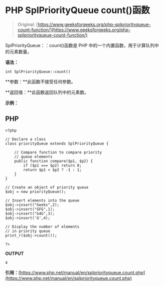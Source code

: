 # PHP SplPriorityQueue count()函数

> Original: [https://www.geeksforgeeks.org/php-splpriorityqueue-count-function/](https://www.geeksforgeeks.org/php-splpriorityqueue-count-function/)

SplPriorityQueue：：count()函数是 PHP 中的一个内置函数，用于计算队列中的元素数量。

**语法：**

```
int SplPriorityQueue::count()
```

**参数：**此函数不接受任何参数。

**返回值：**此函数返回队列中的元素数。

**示例：**

## PHP

```
<?php

// Declare a class
class priorityQueue extends SplPriorityQueue {

    // Compare function to compare priority
    // queue elements
    public function compare($p1, $p2) {
        if ($p1 === $p2) return 0;
        return $p1 < $p2 ? -1 : 1;
    }
}

// Create an object of priority queue
$obj = new priorityQueue();

// Insert elements into the queue
$obj->insert("Geeks",2);
$obj->insert("GFG",1);
$obj->insert("G4G",3);
$obj->insert('G',4);

// Display the number of elements
// in priority queue
print_r($obj->count());

?>
```

**OUTPUT**

```
4
```

**引用：**[https://www.php.net/manual/en/splpriorityqueue.count.php](https://www.php.net/manual/en/splpriorityqueue.count.php)